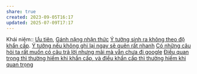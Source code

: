 ```yaml
---
share: true
created: 2023-09-05T16:17
updated: 2025-07-09T17:17
---
```

Khái niệm:: [Ưu tiên](%C6%AFu%20ti%C3%AAn.md), [Gánh nặng nhận thức](G%C3%A1nh%20n%E1%BA%B7ng%20nh%E1%BA%ADn%20th%E1%BB%A9c.md)
[Ý tưởng sinh ra không theo độ khẩn cấp](./%C3%9D%20t%C6%B0%E1%BB%9Fng%20sinh%20ra%20kh%C3%B4ng%20theo%20%C4%91%E1%BB%99%20kh%E1%BA%A9n%20c%E1%BA%A5p.md). [Ý tưởng nếu không ghi lại ngay sẽ quên rất nhanh](%C3%9D%20t%C6%B0%E1%BB%9Fng%20n%E1%BA%BFu%20kh%C3%B4ng%20ghi%20l%E1%BA%A1i%20ngay%20s%E1%BA%BD%20qu%C3%AAn%20r%E1%BA%A5t%20nhanh.md)
[Có những câu hỏi ta rất muốn có câu trả lời nhưng mãi mà vẫn chưa đi google](C%C3%B3%20nh%E1%BB%AFng%20c%C3%A2u%20h%E1%BB%8Fi%20ta%20r%E1%BA%A5t%20mu%E1%BB%91n%20c%C3%B3%20c%C3%A2u%20tr%E1%BA%A3%20l%E1%BB%9Di%20nh%C6%B0ng%20m%C3%A3i%20m%C3%A0%20v%E1%BA%ABn%20ch%C6%B0a%20%C4%91i%20google.md)
[Điều quan trọng thì thường hiếm khi khẩn cấp, và điều khẩn cấp thì thường hiếm khi quan trọng](./%C4%90i%E1%BB%81u%20quan%20tr%E1%BB%8Dng%20th%C3%AC%20th%C6%B0%E1%BB%9Dng%20hi%E1%BA%BFm%20khi%20kh%E1%BA%A9n%20c%E1%BA%A5p,%20v%C3%A0%20%C4%91i%E1%BB%81u%20kh%E1%BA%A9n%20c%E1%BA%A5p%20th%C3%AC%20th%C6%B0%E1%BB%9Dng%20hi%E1%BA%BFm%20khi%20quan%20tr%E1%BB%8Dng.md)

